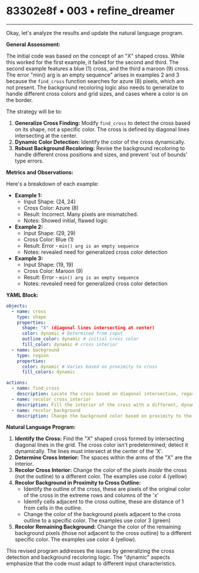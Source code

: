 # 83302e8f • 003 • refine_dreamer

---
Okay, let's analyze the results and update the natural language program.

**General Assessment:**

The initial code was based on the concept of an "X" shaped cross. While this worked for the first example, it failed for the second and third. The second example features a blue (1) cross, and the third a maroon (9) cross. The error "min() arg is an empty sequence" arises in examples 2 and 3 because the `find_cross` function searches for azure (8) pixels, which are not present. The background recoloring logic also needs to generalize to handle different cross colors and grid sizes, and cases where a color is on the border.

The strategy will be to:

1.  **Generalize Cross Finding:** Modify `find_cross` to detect the cross based on its shape, not a specific color.  The cross is defined by diagonal lines intersecting at the center.
2.  **Dynamic Color Detection:** Identify the color of the cross dynamically.
3.  **Robust Background Recoloring:** Revise the background recoloring to handle different cross positions and sizes, and prevent 'out of bounds' type errors.

**Metrics and Observations:**

Here's a breakdown of each example:

*   **Example 1:**
    *   Input Shape: (24, 24)
    *   Cross Color: Azure (8)
    *   Result: Incorrect. Many pixels are mismatched.
    *   Notes: Showed initial, flawed logic
*   **Example 2:**
    *   Input Shape: (29, 29)
    *   Cross Color: Blue (1)
    *   Result: Error - `min() arg is an empty sequence`
    * Notes: revealed need for generalized cross color detection
*   **Example 3:**
    *   Input Shape: (19, 19)
    *   Cross Color: Maroon (9)
    *   Result: Error - `min() arg is an empty sequence`
    *  Notes: revealed need for generalized cross color detection

**YAML Block:**

```yaml
objects:
  - name: cross
    type: shape
    properties:
      shape: "X" (diagonal lines intersecting at center)
      color: dynamic # Determined from input
      outline_color: dynamic # initial cross color
      fill_color: dynamic # cross interior
  - name: background
    type: region
    properties:
      color: dynamic # Varies based on proximity to cross
      fill_colors: dynamic

actions:
  - name: find_cross
    description: Locate the cross based on diagonal intersection, regardless of color.
  - name: recolor_cross_interior
    description: Fill the interior of the cross with a different, dynamic color.
  - name: recolor_background
    description: Change the background color based on proximity to the cross outline, forming diagonal stripes, dynamic color selection
```

**Natural Language Program:**

1.  **Identify the Cross:** Find the "X" shaped cross formed by intersecting diagonal lines in the grid. The cross color isn't predetermined; detect it dynamically. The lines must intersect at the center of the 'X'.
2.  **Determine Cross Interior:**  The spaces within the arms of the "X" are the interior.
3.  **Recolor Cross Interior:** Change the color of the pixels *inside* the cross (not the outline) to a different color.  The examples use color 4 (yellow)
4. **Recolor Background in Proximity to Cross Outline:**
    -   Identify the outline of the cross, these are pixels of the original color of the cross in the extreme rows and columns of the 'x'
    -   Identify cells adjacent to the cross outline, these are distance of 1 from cells in the outline.
    -   Change the color of the background pixels adjacent to the cross outline to a specific color. The examples use color 3 (green)
5.  **Recolor Remaining Background:** Change the color of the remaining background pixels (those not adjacent to the cross outline) to a different specific color. The examples use color 4 (yellow).

This revised program addresses the issues by generalizing the cross detection and background recoloring logic. The "dynamic" aspects emphasize that the code must adapt to different input characteristics.

